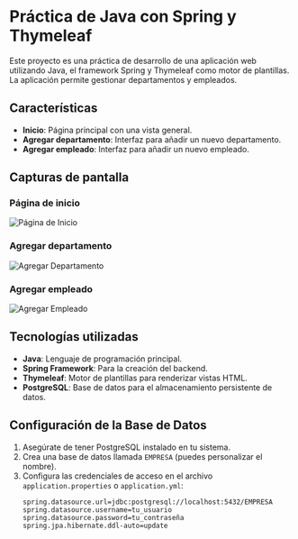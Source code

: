 # Práctica de Java con Spring y Thymeleaf

Este proyecto es una práctica de desarrollo de una aplicación web utilizando Java, el framework Spring y Thymeleaf como motor de plantillas. La aplicación permite gestionar departamentos y empleados.

## Características

- **Inicio**: Página principal con una vista general.
- **Agregar departamento**: Interfaz para añadir un nuevo departamento.
- **Agregar empleado**: Interfaz para añadir un nuevo empleado.

## Capturas de pantalla

### Página de inicio
![Página de Inicio](https://github.com/user-attachments/assets/06e0a9e2-9dc1-4f70-934d-261298378a8e)

### Agregar departamento
![Agregar Departamento](https://github.com/user-attachments/assets/3c6e57f7-07fd-4c0c-912f-765111d4d9c7)

### Agregar empleado
![Agregar Empleado](https://github.com/user-attachments/assets/2a536a59-4c9b-42c8-af10-5fa64cf257b5)

## Tecnologías utilizadas

- **Java**: Lenguaje de programación principal.
- **Spring Framework**: Para la creación del backend.
- **Thymeleaf**: Motor de plantillas para renderizar vistas HTML.
- **PostgreSQL**: Base de datos para el almacenamiento persistente de datos.

## Configuración de la Base de Datos

1. Asegúrate de tener PostgreSQL instalado en tu sistema.
2. Crea una base de datos llamada `EMPRESA` (puedes personalizar el nombre).
3. Configura las credenciales de acceso en el archivo `application.properties` o `application.yml`:
   ```properties
   spring.datasource.url=jdbc:postgresql://localhost:5432/EMPRESA
   spring.datasource.username=tu_usuario
   spring.datasource.password=tu_contraseña
   spring.jpa.hibernate.ddl-auto=update
